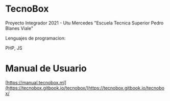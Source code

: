 # TecnoBox

Proyecto Integrador 2021 - Utu Mercedes "Escuela Tecnica Superior Pedro Blanes Viale"

Lenguajes de programacion:

PHP, JS

# Manual de Usuario
[https://manual.tecnobox.ml](https://tecnobox.gitbook.io/tecnobox/)https://tecnobox.gitbook.io/tecnobox/

